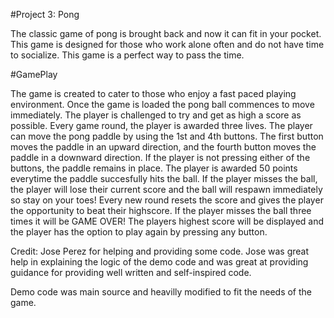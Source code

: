 #Project 3: Pong

The classic game of pong is brought back and now it can fit in your pocket.  This game is designed for those who work alone often and do not have time to socialize.  This game is a perfect way to pass the time.

#GamePlay

The game is created to cater to those who enjoy a fast paced playing environment.  Once the game is loaded the pong ball commences to move immediately.  The player is challenged to try and get as high a score as possible.  Every game round, the player is awarded three lives.  The player can move the pong paddle by using the 1st and 4th buttons.  The first button moves the paddle in an upward direction, and the fourth button moves the paddle in a downward direction.  If the player is not pressing either of the buttons, the paddle remains in place.  The player is awarded 50 points everytime the paddle succesfully hits the ball.  If the player misses the ball, the player will lose their current score and the ball will respawn immediately so stay on your toes! Every new round resets the score and gives the player the opportunity to beat their highscore.   If the player misses the ball three times it will be GAME OVER! The players highest score will be displayed and the player has the option to play again by pressing any button.

Credit: Jose Perez for helping and providing some code.  Jose was great help in explaining the logic of the demo code and was great at providing guidance for providing well written and self-inspired code.

Demo code was main source and heavilly modified to fit the needs of the game.